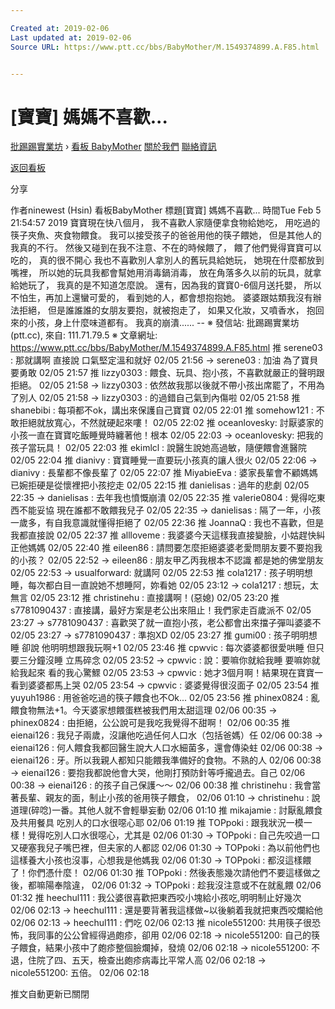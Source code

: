 ```yaml
---

Created at: 2019-02-06
Last updated at: 2019-02-06
Source URL: https://www.ptt.cc/bbs/BabyMother/M.1549374899.A.F85.html


---
```


# [寶寶] 媽媽不喜歡...


[批踢踢實業坊](https://www.ptt.cc/bbs/) › [看板 BabyMother](https://www.ptt.cc/bbs/BabyMother/index.html) [關於我們](https://www.ptt.cc/about.html) [聯絡資訊](https://www.ptt.cc/contact.html)

[返回看板](https://www.ptt.cc/bbs/BabyMother/index.html)

分享

作者ninewest (Hsin)
看板BabyMother
標題\[寶寶\] 媽媽不喜歡...
時間Tue Feb 5 21:54:57 2019
寶寶現在快八個月， 我不喜歡人家隨便拿食物給她吃， 用吃過的筷子夾魚、夾食物餵食。 我可以接受孩子的爸爸用他的筷子餵她， 但是其他人的我真的不行。 然後又碰到在我不注意、不在的時候餵了， 餵了他們覺得寶寶可以吃的， 真的很不開心 我也不喜歡別人拿別人的舊玩具給她玩， 她現在什麼都放到嘴裡， 所以她的玩具我都會幫她用消毒鍋消毒， 放在角落多久以前的玩具，就拿給她玩了， 我真的是不知道怎麼說。 還有，因為我的寶寶0-6個月送托嬰， 所以不怕生，再加上還蠻可愛的， 看到她的人，都會想抱抱她。 婆婆跟姑類我沒有辦法拒絕， 但是誰誰誰的女朋友要抱，就被抱走了， 如果又化妝，又噴香水， 抱回來的小孩，身上什麼味道都有。 我真的崩潰...... -- ※ 發信站: 批踢踢實業坊(ptt.cc), 來自: 111.71.79.5 ※ 文章網址: <https://www.ptt.cc/bbs/BabyMother/M.1549374899.A.F85.html>
推 serene03 : 那就講啊 直接說 口氣堅定溫和就好 02/05 21:56
→ serene03 : 加油 為了寶貝要勇敢 02/05 21:57
推 lizzy0303 : 餵食、玩具、抱小孩，不喜歡就嚴正的聲明跟拒絕。 02/05 21:58
→ lizzy0303 : 依然故我那以後就不帶小孩出席罷了，不用為了別人 02/05 21:58
→ lizzy0303 : 的過錯自己氣到內傷啦 02/05 21:58
推 shanebibi : 每項都不ok，講出來保護自己寶寶 02/05 22:01
推 somehow121 : 不敢拒絕就放寬心，不然就硬起來嘍！ 02/05 22:02
推 oceanlovesky: 討厭婆家的小孩一直在寶寶吃飯睡覺時纏著他！根本 02/05 22:03
→ oceanlovesky: 把我的孩子當玩具！ 02/05 22:03
推 ekimlcl : 說醫生說她高過敏，隨便餵會進醫院 02/05 22:04
推 dianivy : 寶寶睡覺一直要玩小孩真的讓人很火 02/05 22:06
→ dianivy : 長輩都不像長輩了 02/05 22:07
推 MiyabieEva : 婆家長輩會不顧媽媽已婉拒硬是從懷裡把小孩挖走 02/05 22:15
推 danielisas : 過年的悲劇 02/05 22:35
→ danielisas : 去年我也憤慨崩潰 02/05 22:35
推 valerie0804 : 覺得吃東西不能妥協 現在誰都不敢餵我兒子 02/05 22:35
→ danielisas : 隔了一年，小孩一歲多，有自我意識就懂得拒絕了 02/05 22:36
推 JoannaQ : 我也不喜歡，但是我都直接說 02/05 22:37
推 allloveme : 我婆婆今天這樣我直接變臉，小姑趕快糾正他媽媽 02/05 22:40
推 eileen86 : 請問要怎麼拒絕婆婆老愛問朋友要不要抱我的小孩？ 02/05 22:52
→ eileen86 : 朋友甲乙丙我根本不認識 都是她的佛堂朋友 02/05 22:53
→ usualforward: 就講阿 02/05 22:53
推 cola1217 : 孩子明明想睡，每次都白目一直說她不想睡阿，妳看她 02/05 23:12
→ cola1217 : 想玩，太無言 02/05 23:12
推 christinehu : 直接講啊！(惡媳) 02/05 23:20
推 s7781090437 : 直接講，最好方案是老公出來阻止！我們家走百歲派不 02/05 23:27
→ s7781090437 : 喜歡哭了就一直抱小孩，老公都會出來擋子彈叫婆婆不 02/05 23:27
→ s7781090437 : 準抱XD 02/05 23:27
推 gumi00 : 孩子明明想睡 卻說 他明明想跟我玩啊+1 02/05 23:46
推 cpwvic : 每次婆婆都很愛哄睡 但只要三分鐘沒睡 立馬碎念 02/05 23:52
→ cpwvic : 說：要嘛你就給我睡 要嘛妳就給我起來 看的我心驚鰥 02/05 23:53
→ cpwvic : 她才3個月啊！結果現在寶寶一看到婆婆都馬上哭 02/05 23:54
→ cpwvic : 婆婆覺得很沒面子 02/05 23:54
推 yuyuh1986 : 用爸爸吃過的筷子餵食也不Ok... 02/05 23:56
推 phinex0824 : 亂餵食物無法+1。今天婆家想餵蛋糕被我們用太甜這理 02/06 00:35
→ phinex0824 : 由拒絕，公公說可是我吃我覺得不甜啊！ 02/06 00:35
推 eienai126 : 我兒子兩歲，沒讓他吃過任何人口水（包括爸媽）任 02/06 00:38
→ eienai126 : 何人餵食我都回醫生說大人口水細菌多，還會傳染蛀 02/06 00:38
→ eienai126 : 牙。所以我親人都知只能餵我準備好的食物。不熟的人 02/06 00:38
→ eienai126 : 要抱我都說他會大哭，他剛打預防針等呼攏過去。自己 02/06 00:38
→ eienai126 : 的孩子自己保護～～ 02/06 00:38
推 christinehu : 我會當著長輩、親友的面，制止小孩的爸用筷子餵食， 02/06 01:10
→ christinehu : 說道理(碎唸)一番。其他人就不會輕舉妄動 02/06 01:10
推 mikajamie : 討厭亂餵食及共用餐具 吃別人的口水很噁心耶 02/06 01:19
推 TOPpoki : 跟我狀況一模一樣！覺得吃別人口水很噁心，尤其是 02/06 01:30
→ TOPpoki : 自己先咬過一口又硬塞我兒子嘴巴裡，但夫家的人都認 02/06 01:30
→ TOPpoki : 為以前他們也這樣養大小孩也沒事，心想我是他媽我 02/06 01:30
→ TOPpoki : 都沒這樣餵了！你們憑什麼！ 02/06 01:30
推 TOPpoki : 然後表態幾次請他們不要這樣做之後，都嘛陽奉陰違， 02/06 01:32
→ TOPpoki : 趁我沒注意或不在就亂餵 02/06 01:32
推 heechul111 : 我公婆很喜歡把東西咬小塊給小孩吃,明明制止好幾次 02/06 02:13
→ heechul111 : 還是要背著我這樣做~以後躺着我就把東西咬爛給他 02/06 02:13
→ heechul111 : 們吃 02/06 02:13
推 nicole551200: 共用筷子很恐怖，我同事的公公曾經得過皰疹，卻用 02/06 02:18
→ nicole551200: 自己的筷子餵食，結果小孩中了皰疹整個臉爛掉，發燒 02/06 02:18
→ nicole551200: 不退，住院了四、五天，檢查出皰疹病毒比平常人高 02/06 02:18
→ nicole551200: 五倍。 02/06 02:18

推文自動更新已關閉

